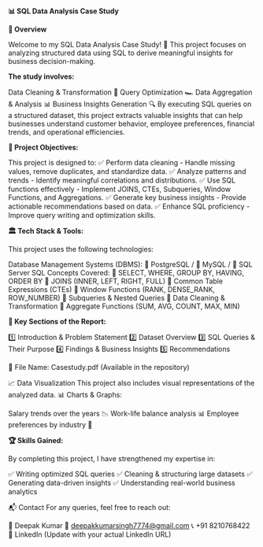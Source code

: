 **📊 SQL Data Analysis Case Study**


**📌 Overview**

Welcome to my SQL Data Analysis Case Study! 🚀 This project focuses on analyzing structured data using SQL to derive meaningful insights for business decision-making.


**The study involves:**

Data Cleaning & Transformation 🧹
Query Optimization 🏎️
Data Aggregation & Analysis 📊
Business Insights Generation 🔍
By executing SQL queries on a structured dataset, this project extracts valuable insights that can help businesses understand customer behavior, employee preferences, financial trends, and operational efficiencies.


**🎯 Project Objectives:**

This project is designed to: ✅ Perform data cleaning - Handle missing values, remove duplicates, and standardize data.
✅ Analyze patterns and trends - Identify meaningful correlations and distributions.
✅ Use SQL functions effectively - Implement JOINS, CTEs, Subqueries, Window Functions, and Aggregations.
✅ Generate key business insights - Provide actionable recommendations based on data.
✅ Enhance SQL proficiency - Improve query writing and optimization skills.


**🏛️ Tech Stack & Tools:**

This project uses the following technologies:

Database Management Systems (DBMS):
🐘 PostgreSQL / 🐬 MySQL / 💾 SQL Server
SQL Concepts Covered:
🔹 SELECT, WHERE, GROUP BY, HAVING, ORDER BY
🔹 JOINS (INNER, LEFT, RIGHT, FULL)
🔹 Common Table Expressions (CTEs)
🔹 Window Functions (RANK, DENSE_RANK, ROW_NUMBER)
🔹 Subqueries & Nested Queries
🔹 Data Cleaning & Transformation
🔹 Aggregate Functions (SUM, AVG, COUNT, MAX, MIN)


**🔗 Key Sections of the Report:**

1️⃣ Introduction & Problem Statement
2️⃣ Dataset Overview
3️⃣ SQL Queries & Their Purpose
4️⃣ Findings & Business Insights
5️⃣ Recommendations

📂 File Name: Casestudy.pdf (Available in the repository)

📈 Data Visualization
This project also includes visual representations of the analyzed data.
📊 Charts & Graphs:

Salary trends over the years 📉
Work-life balance analysis 📊
Employee preferences by industry 🏢


**🏆 Skills Gained:**

By completing this project, I have strengthened my expertise in:

✅ Writing optimized SQL queries
✅ Cleaning & structuring large datasets
✅ Generating data-driven insights
✅ Understanding real-world business analytics

📬 Contact
For any queries, feel free to reach out:

👤 Deepak Kumar
📧 deepakkumarsingh7774@gmail.com
📞 +91 8210768422
🔗 LinkedIn (Update with your actual LinkedIn URL)

